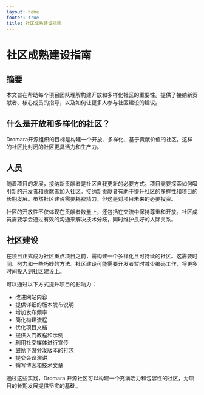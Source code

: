 ```yaml
---
layout: home
footer: true
title: 社区成熟建设指南
---
```


# 社区成熟建设指南

## 摘要
本文旨在帮助每个项目团队理解构建开放和多样化社区的重要性。提供了接纳新贡献者、核心成员的指导，以及如何让更多人参与社区建设的建议。

## 什么是开放和多样化的社区？
Dromara开源组织的目标是构建一个开放、多样化、基于贡献价值的社区。这样的社区比封闭的社区更具活力和生产力。

## 人员
随着项目的发展，接纳新贡献者是社区自我更新的必要方式。项目需要探索如何吸引新的开发者和贡献者加入社区。接纳新贡献者有助于提升社区的多样性和项目的长期发展。虽然社区建设需要耗费精力，但这是对项目未来的必要投资。

社区的开放性不仅体现在贡献者数量上，还包括在交流中保持尊重和开放。社区成员需要学会通过有效的沟通来解决技术分歧，同时维护良好的人际关系。

## 社区建设
在项目正式成为社区重点项目之前，需构建一个多样化且可持续的社区。这需要时间、努力和一些巧妙的方法。社区建设可能需要开发者暂时减少编码工作，将更多时间投入到社区建设上。

可以通过以下方式提升项目的影响力：
- 改进网站内容
- 提供详细的版本发布说明
- 增加发布频率
- 简化构建流程
- 优化项目文档
- 提供入门教程和示例
- 利用社交媒体进行宣传
- 鼓励下游分发版本的打包
- 提交会议演讲
- 撰写博客和技术文章


通过这些实践，Dromara 开源社区可以构建一个充满活力和包容性的社区，为项目的长期发展提供坚实的基础。